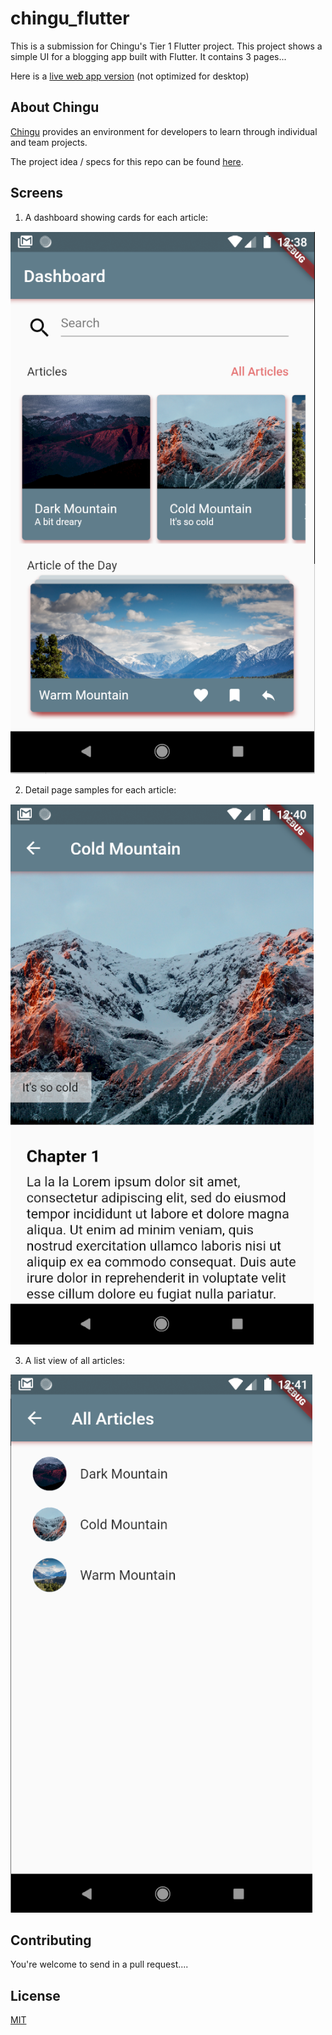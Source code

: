 # chingu_flutter

This is a submission for Chingu's Tier 1 Flutter project.
This project shows a simple UI for a blogging app built with Flutter. It contains 3 pages...

Here is a [live web app version](https://dpajek.github.io/flutter-ui-1/#/) (not optimized for desktop)

## About Chingu
[Chingu](https://chingu.io/) provides an environment for developers to learn through individual and team projects.

The project idea / specs for this repo can be found [here](https://solofree.docs.chingu.io/solo/steps#requirements).

## Screens
1. A dashboard showing cards for each article:

![Screen 1](https://github.com/dpajek/chingu_flutter-ui_1/blob/master/assets/flutter_t1_1.png)


2. Detail page samples for each article:

![Screen 2](https://github.com/dpajek/chingu_flutter-ui_1/blob/master/assets/flutter_t1_2.png)


3. A list view of all articles:

![Screen 3](https://github.com/dpajek/chingu_flutter-ui_1/blob/master/assets/flutter_t1_3.png)

## Contributing
You're welcome to send in a pull request....

## License
[MIT](https://choosealicense.com/licenses/mit/)
